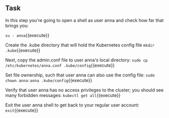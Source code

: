 ## Task
In this step you're going to open a shell as user anna and check how far that brings you:

`su - anna`{{execute}}

Create the .kube directory that will hold the Kubernetes config file
`mkdir .kube`{{execute}}

Next, copy the admin.conf file to user anna's local directory:
`sudo cp /etc/kubernetes/anna.conf .kube/config`{{execute}}

Set file ownership, such that user anna can also use the config file:
`sudo chown anna:anna .kube/config`{{execute}}

Verify that user anna has no access privileges to the cluster; you should see many forbidden messages:
`kubectl get all`{{execute}}

Exit the user anna shell to get back to your regular user account:
`exit`{{execute}}
